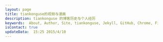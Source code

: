 ```yaml
---
layout: page
title: tiankonguse的视频与漫画
description: tiankonguse 的博客历史与个人经历
keywords:  About, Author, Site, tiankonguse, Jekyll, GitHub, Chrome, Firefox, Safari, IE, MS, Contact, Change, Log, SEO
isContact: true
updateData:  15:25 2015/4/10
---
```






